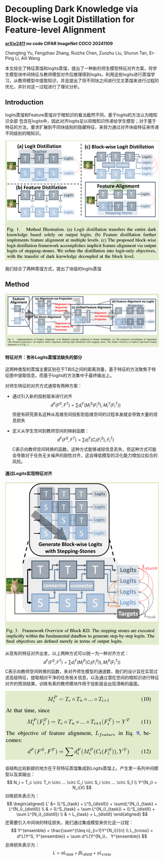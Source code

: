 # Decoupling Dark Knowledge via Block-wise Logit  Distillation for Feature-level Alignment

**[arXiv2411](https://arxiv.org/abs/2411.01547)	no code 	CIFAR ImageNet COCO	20241109**

Chengting Yu, Fengzhao Zhang, Ruizhe Chen, Zuozhu Liu, Shurun Tan, Er-Ping Li, Aili Wang

本文综合了特征蒸馏和logits蒸馏，提出了一种新的师生模型特征对齐方案，将学生模型块中间特征与教师模型对齐后推理得到logits，利用这些logits进行蒸馏学习，从教师模型中提取知识，并且提出了将不同块之间进行交叉蒸馏来进行过程的优化，并针对这一过程进行了理论分析。

## Introduction

logits蒸馏和Feature蒸馏对于暗知识的看法截然不同，基于logits的方法认为暗知识全部	包含在logits中，因此对齐logits足以将暗知识传递给学生模型；对于基于特征的方法，要求扩展到不同块级别的隐藏特征，来努力通过对齐块级特征来传递不同级别的暗知识。

![image-20241108164104131](imgs/image-20241108164104131.png)

我们综合了两种蒸馏方式，提出了块级的logits蒸馏

## Method

![image-20241109103306563](imgs/image-20241109103306563.png)

#### 特征对齐：弥补Logits蒸馏法缺失的部分

这两种类型的蒸馏主要区别在于T和S之间的距离测量，基于特征的方法聚焦于特征图中提取信息，而基于logits的方法集中于最终输出上。

对师生特征的对齐方式通常有两种方案：

- 通过引入新的投射层来进行对齐
  $$
  d^F(F^S, F^T) = \sum d^F_i(M_i^S(F^S_i), M_i^T(F^T_i))
  $$
  但是有研究表名这种从高维空间投影到低维空间的过程本身就会导致大量的信息损失

- 定义从学生空间到教师空间的映射函数：
  $$
  d^F(F^S, F^T) = \sum d^F_i(C_i(F_i^S), F^T_i)
  $$
  C表示向教师空间转换的函数，这种方式能够减轻信息丢失，但这种方式可能会导致对于任务无关噪声的刚性对齐，这会降低模型的泛化能力增加过拟合的风险。

#### 通过Logits实现特征对齐

![image-20241109112736050](imgs/image-20241109112736050.png)

从现有的特征对齐出发，以上两种方式可以统一为一种对齐方式：
$$
d^F(F^S, F^T) = \sum d^F_i(M^P_i(C_i(F^S_i)), M^P_i(F^T_i))
$$
C表示向教师空间转换的函数，来对齐师生模型的通道数，我们的设计旨在实现过滤高级特征，提取相对干净的任务相关信息，以及通过潜在空间的暗知识进行特征对齐的预测结果，训练有素的教师模块作用于投影层会出现清晰的画面。

![image-20241109112640852](imgs/image-20241109112640852.png)

该结构比较新颖的地方在于将特征蒸馏集成到Logits蒸馏上。产生里一系列中间模型以及其输出：
$$
N_i = T_c \circ T_n \circ ... \circ C_i \circ S_i \circ ... \circ S_1 \\
Y^{N_i} = N_i(X)
$$
训练损失表示为：
$$
\begin{aligned}
L' &= (L^S_{task} + L^S_{distill}) + \sum(L^{N_i}_{task} + L^{N_i}_{distill}) \\
& = (L^S_{task} + \sum L^{N_i}_{task}) + (L^S_{distill} + \sum L^{N_i}_{distill}) \\
& = L_{task} + L_{distill}
\end{aligned}
$$
还需要引入中间块的特征损失，我们通过集成模型来优化这一过程：
$$
Y^{ensemble} = \frac{\sum^{i\leq n}_{i=1}Y^{N_i}}{n} \\
L_{cross} = d^L(Y^S, Y^{ensemble}) + \sum d^L(Y^{N_i}， Y^{ensemble})
$$
总体损失表示为：
$$
L = \alpha L_{task} + \beta L_{distill} + \gamma L_{cross}
$$
